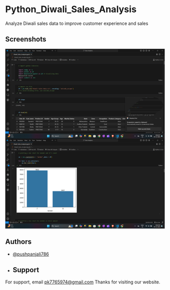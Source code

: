 # Python_Diwali_Sales_Analysis
 Analyze Diwali sales data to improve customer experience and sales


 ## Screenshots

<img align="center" src="Diwali_sales.png" width="1200" >
 <img align="center" src="Diwali_Sales_graph.png" width="1200" >

## Authors

- [@pushpanjali786](https://github.com/pushpanjali786)

- ## Support

For support, email pk7765974@gmail.com 
Thanks for visiting our website. 

